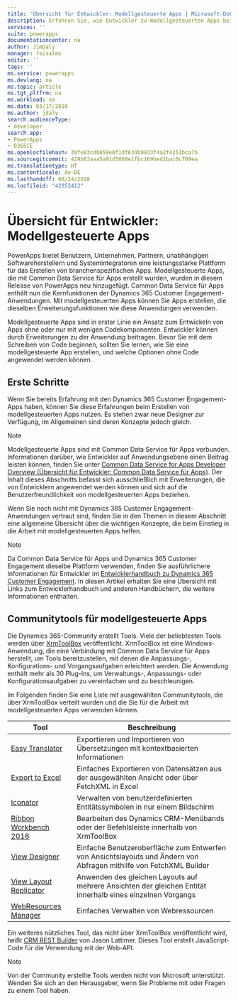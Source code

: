 ```yaml
---
title: 'Übersicht für Entwickler: Modellgesteuerte Apps | Microsoft-Dokumentation'
description: Erfahren Sie, wie Entwickler zu modellgesteuerten Apps beitragen können.
services: ''
suite: powerapps
documentationcenter: na
author: JimDaly
manager: faisalmo
editor: ''
tags: ''
ms.service: powerapps
ms.devlang: na
ms.topic: article
ms.tgt_pltfrm: na
ms.workload: na
ms.date: 03/17/2018
ms.author: jdaly
search.audienceType:
- developer
search.app:
- PowerApps
- D365CE
ms.openlocfilehash: 39fe83cdb059e0f1df634b9933f4a2f4251bca7b
ms.sourcegitcommit: 429b83aaa5a91d5868e1fbc169bed1bac0c709ea
ms.translationtype: HT
ms.contentlocale: de-DE
ms.lasthandoff: 08/24/2018
ms.locfileid: "42852412"
---
```

# <a name="model-driven-apps-developer-overview"></a>Übersicht für Entwickler: Modellgesteuerte Apps

PowerApps bietet Benutzern, Unternehmen, Partnern, unabhängigen Softwareherstellern und Systemintegratoren eine leistungsstarke Plattform für das Erstellen von branchenspezifischen Apps. Modellgesteuerte Apps, die mit Common Data Service für Apps erstellt wurden, wurden in diesem Release von PowerApps neu hinzugefügt. Common Data Service für Apps enthält nun die Kernfunktionen der Dynamics 365 Customer Engagement-Anwendungen. Mit modellgesteuerten Apps können Sie Apps erstellen, die dieselben Erweiterungsfunktionen wie diese Anwendungen verwenden.

Modellgesteuerte Apps sind in erster Linie ein Ansatz zum Entwickeln von Apps ohne oder nur mit wenigen Codekomponenten. Entwickler können durch Erweiterungen zu der Anwendung beitragen. Bevor Sie mit dem Schreiben von Code beginnen, sollten Sie lernen, wie Sie eine modellgesteuerte App erstellen, und welche Optionen ohne Code angewendet werden können. 

## <a name="get-started"></a>Erste Schritte
Wenn Sie bereits Erfahrung mit den Dynamics 365 Customer Engagement-Apps haben, können Sie diese Erfahrungen beim Erstellen von modellgesteuerten Apps nutzen. Es stehen zwar neue Designer zur Verfügung, im Allgemeinen sind deren Konzepte jedoch gleich.

> [!NOTE]
> Modellgesteuerte Apps sind mit Common Data Service für Apps verbunden. Informationen darüber, wie Entwickler auf Anwendungsebene einen Beitrag leisten können, finden Sie unter [Common Data Service for Apps Developer Overview (Übersicht für Entwickler: Common Data Service für Apps)](../common-data-service/overview.md).
> Der Inhalt dieses Abschnitts befasst sich ausschließlich mit Erweiterungen, die von Entwicklern angewendet werden können und sich auf die Benutzerfreundlichkeit von modellgesteuerten Apps beziehen. 

Wenn Sie noch nicht mit Dynamics 365 Customer Engagement-Anwendungen vertraut sind, finden Sie in den Themen in diesem Abschnitt eine allgemeine Übersicht über die wichtigen Konzepte, die beim Einstieg in die Arbeit mit modellgesteuerten Apps helfen. 

> [!NOTE]
> Da Common Data Service für Apps und Dynamics 365 Customer Engagement dieselbe Plattform verwenden, finden Sie ausführlichere Informationen für Entwickler im [Entwicklerhandbuch zu Dynamics 365 Customer Engagement](/dynamics365/customer-engagement/developer/developer-guide). In diesen Artikel erhalten Sie eine Übersicht mit Links zum Entwicklerhandbuch und anderen Handbüchern, die weitere Informationen enthalten.


## <a name="community-tools-for-model-driven-apps"></a>Communitytools für modellgesteuerte Apps

Die Dynamics 365-Community erstellt Tools. Viele der beliebtesten Tools werden über [XrmToolBox](https://www.xrmtoolbox.com/) veröffentlicht. XrmToolBox ist eine Windows-Anwendung, die eine Verbindung mit Common Data Service für Apps herstellt, um Tools bereitzustellen, mit denen die Anpassungs-, Konfigurations- und Vorgangsaufgaben erleichtert werden. Die Anwendung enthält mehr als 30 Plug-Ins, um Verwaltungs-, Anpassungs- oder Konfigurationsaufgaben zu vereinfachen und zu beschleunigen.

Im Folgenden finden Sie eine Liste mit ausgewählten Communitytools, die über XrmToolBox verteilt wurden und die Sie für die Arbeit mit modellgesteuerten Apps verwenden können.

|Tool  |Beschreibung  |
|---------|---------|
|[Easy Translator](https://www.xrmtoolbox.com/plugins/MsCrmTools.Translator/)|Exportieren und Importieren von Übersetzungen mit kontextbasierten Informationen|
|[Export to Excel](https://www.xrmtoolbox.com/plugins/Ryr.XrmToolBox.ExportToExcel/)|Einfaches Exportieren von Datensätzen aus der ausgewählten Ansicht oder über FetchXML in Excel|
|[Iconator](https://www.xrmtoolbox.com/plugins/MscrmTools.Iconator/)|Verwalten von benutzerdefinierten Entitätssymbolen in nur einem Bildschirm|
|[Ribbon Workbench 2016](https://www.xrmtoolbox.com/plugins/RibbonWorkbench2016/)|Bearbeiten des Dynamics CRM-Menübands oder der Befehlsleiste innerhalb von XrmToolBox|
|[View Designer](https://www.xrmtoolbox.com/plugins/Cinteros.XrmToolBox.ViewDesigner/)|Einfache Benutzeroberfläche zum Entwerfen von Ansichtslayouts und Ändern von Abfragen mithilfe von FetchXML Builder|
|[View Layout Replicator](https://www.xrmtoolbox.com/plugins/MsCrmTools.ViewLayoutReplicator/)|Anwenden des gleichen Layouts auf mehrere Ansichten der gleichen Entität innerhalb eines einzelnen Vorgangs|
|[WebResources Manager](https://www.xrmtoolbox.com/plugins/MsCrmTools.WebResourcesManager/)|Einfaches Verwalten von Webressourcen|

Ein weiteres nützliches Tool, das nicht über XrmToolBox veröffentlicht wird, heißt [CRM REST Builder](https://github.com/jlattimer/CRMRESTBuilder) von Jason Lattimer. Dieses Tool erstellt JavaScript-Code für die Verwendung mit der Web-API.

> [!NOTE]
> Von der Community erstellte Tools werden nicht von Microsoft unterstützt. Wenden Sie sich an den Herausgeber, wenn Sie Probleme mit oder Fragen zu einem Tool haben.




